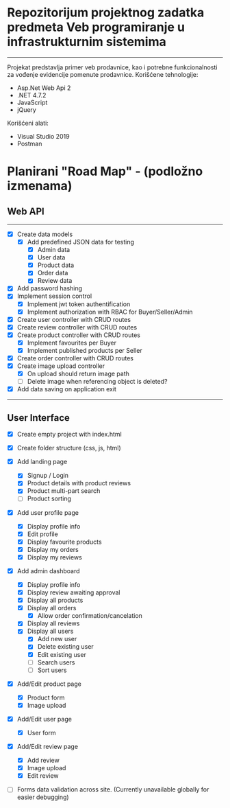 # Repozitorijum projektnog zadatka predmeta Veb programiranje u infrastrukturnim sistemima
---
Projekat predstavlja primer veb prodavnice, kao i potrebne funkcionalnosti za vođenje evidencije pomenute prodavnice.
Korišćene tehnologije:
 - Asp.Net Web Api 2
 - .NET 4.7.2
 - JavaScript
 - jQuery

Korišćeni alati:
 - Visual Studio 2019
 - Postman

 # Planirani "Road Map" - (podložno izmenama)
 
 ## Web API

 ---

 - [X] Create data models
     - [X] Add predefined JSON data for testing
         - [X] Admin data
         - [X] User data
         - [X] Product data
         - [X] Order data
         - [X] Review data
 - [X] Add password hashing
 - [X] Implement session control
     - [X] Implement jwt token authentification
     - [X] Implement authorization with RBAC for Buyer/Seller/Admin
 - [X] Create user controller with CRUD routes
 - [X] Create review controller with CRUD routes
 - [X] Create product controller with CRUD routes
     - [X] Implement favourites per Buyer
     - [X] Implement published products per Seller
 - [X] Create order controller with CRUD routes
 - [X] Create image upload controller
     - [X] On upload should return image path
     - [ ] Delete image when referencing object is deleted?
 - [X] Add data saving on application exit

 ---
 ## User Interface
 - [X] Create empty project with index.html
 - [X] Create folder structure (css, js, html)
 - [X] Add landing page 
     - [X] Signup / Login 
     - [X] Product details with product reviews 
     - [X] Product multi-part search
     - [ ] Product sorting
 - [X] Add user profile page
     - [X] Display profile info
     - [X] Edit profile
     - [X] Display favourite products
     - [X] Display my orders
     - [X] Display my reviews
 - [X] Add admin dashboard
     - [X] Display profile info
     - [X] Display review awaiting approval
     - [X] Display all products
     - [X] Display all orders
        - [X] Allow order confirmation/cancelation
     - [X] Display all reviews
     - [X] Display all users
        - [X] Add new user
        - [X] Delete existing user
        - [X] Edit existing user
        - [ ] Search users
        - [ ] Sort users
 - [X] Add/Edit product page
     - [X] Product form
     - [X] Image upload
 - [X] Add/Edit user page
     - [X] User form
 - [X] Add/Edit review page
     - [X] Add review
     - [X] Image upload
     - [X] Edit review
 - [ ] Forms data validation across site. (Currently unavailable globally for easier debugging)
 
